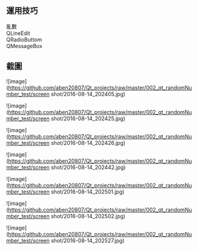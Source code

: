 ## 運用技巧
亂數  
QLineEdit  
QRadioButtom  
QMessageBox  

## 截圖
![image](https://github.com/aben20807/Qt_projects/raw/master/002_qt_randomNumber_test/screen shot/2016-08-14_202405.jpg)

![image](https://github.com/aben20807/Qt_projects/raw/master/002_qt_randomNumber_test/screen shot/2016-08-14_202425.jpg)

![image](https://github.com/aben20807/Qt_projects/raw/master/002_qt_randomNumber_test/screen shot/2016-08-14_202426.jpg)

![image](https://github.com/aben20807/Qt_projects/raw/master/002_qt_randomNumber_test/screen shot/2016-08-14_202442.jpg)

![image](https://github.com/aben20807/Qt_projects/raw/master/002_qt_randomNumber_test/screen shot/2016-08-14_202501.jpg)

![image](https://github.com/aben20807/Qt_projects/raw/master/002_qt_randomNumber_test/screen shot/2016-08-14_202502.jpg)

![image](https://github.com/aben20807/Qt_projects/raw/master/002_qt_randomNumber_test/screen shot/2016-08-14_202527.jpg)
